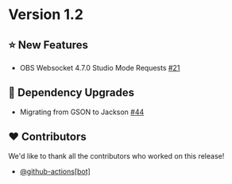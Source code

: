 # Version 1.2
## :star: New Features

- OBS Websocket 4.7.0 Studio Mode Requests [#21](https://github.com/harm27/obs-websocket-java/issues/21)

## :hammer: Dependency Upgrades

- Migrating from GSON to Jackson [#44](https://github.com/harm27/obs-websocket-java/issues/44)

## :heart: Contributors

We'd like to thank all the contributors who worked on this release!

- [@github-actions[bot]](https://github.com/apps/github-actions)
